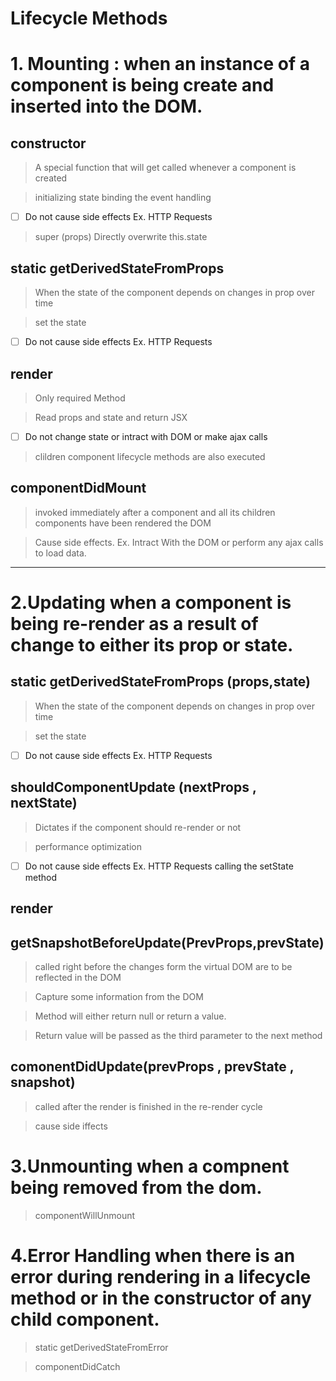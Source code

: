 # Lifecycle Methods 

# 1. Mounting :  when an instance of a component is being create and inserted into the DOM.

## constructor

> A special function that will get called whenever a component is created

>  initializing state binding the event handling

- [ ] Do not cause side effects Ex. HTTP Requests

> super (props) Directly overwrite this.state

## static getDerivedStateFromProps

> When the state of the component depends on changes in prop over time

> set the state

- [ ] Do not cause side effects Ex. HTTP Requests

## render

> Only required Method

> Read props and state and return JSX

- [ ] Do not change state or intract with DOM or make ajax calls

> clildren component lifecycle methods are also executed

## componentDidMount

> invoked immediately after a component and all its children components have been rendered the DOM

> Cause side effects. Ex. Intract With the DOM or perform any ajax calls to load data.

<hr>

# 2.Updating when a component is being re-render as a result of change to either its prop or state.

## static getDerivedStateFromProps (props,state)

> When the state of the component depends on changes in prop over time

> set the state

 - [ ] Do not cause side effects Ex. HTTP Requests

## shouldComponentUpdate (nextProps , nextState)

> Dictates if the component should re-render or not 

> performance optimization

- [ ] Do not cause side effects Ex. HTTP Requests calling the setState method 
 
## render

## getSnapshotBeforeUpdate(PrevProps,prevState)

> called right before the changes form the virtual DOM are to be reflected in the DOM

> Capture some information from the DOM

> Method will either return null or return a value.

> Return value will be passed as the third parameter to the next method

## comonentDidUpdate(prevProps , prevState , snapshot)

> called after the render is finished in the re-render cycle

> cause side iffects


# 3.Unmounting when a compnent being removed from the dom.

> componentWillUnmount

# 4.Error Handling when there is an error during rendering in a lifecycle method or in the constructor of any child component.

> static getDerivedStateFromError

> componentDidCatch

